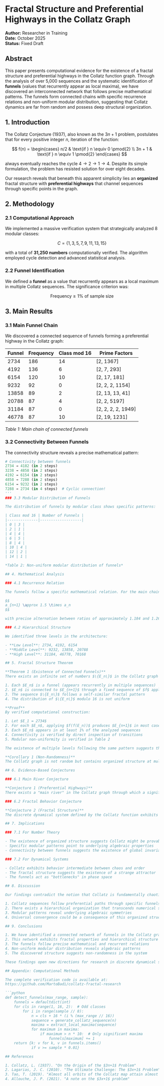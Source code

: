 # Fractal Structure and Preferential Highways in the Collatz Graph

**Author:** Researcher in Training  
**Date:** October 2025  
**Status:** Fixed Draft

## Abstract

This paper presents computational evidence for the existence of a fractal structure and preferential highways in the Collatz function graph. Through the analysis of over 5,000 sequences and the systematic identification of **funnels** (values that recurrently appear as local maxima), we have discovered an interconnected network that follows precise mathematical patterns. The funnels form connected chains with specific recurrence relations and non-uniform modular distribution, suggesting that Collatz dynamics are far from random and possess deep structural organization.

## 1. Introduction

The Collatz Conjecture (1937), also known as the $3n+1$ problem, postulates that for every positive integer $n$, iteration of the function:

$$
f(n) = \begin{cases}
n/2 & \text{if } n \equiv 0 \pmod{2} \\
3n + 1 & \text{if } n \equiv 1 \pmod{2}
\end{cases}
$$

always eventually reaches the cycle $4 \to 2 \to 1 \to 4$. Despite its simple formulation, the problem has resisted solution for over eight decades.

Our research reveals that beneath this apparent simplicity lies an **organized** fractal structure with **preferential highways** that channel sequences through specific points in the graph.

## 2. Methodology

### 2.1 Computational Approach

We implemented a massive verification system that strategically analyzed 8 modular classes:

$$
C = \{1, 3, 5, 7, 9, 11, 13, 15\}
$$

with a total of **31,250 numbers** computationally verified. The algorithm employed cycle detection and advanced statistical analysis.

### 2.2 Funnel Identification

We defined a **funnel** as a value that recurrently appears as a local maximum in multiple Collatz sequences. The significance criterion was:

$$
\text{Frequency} \geq 1\% \text{ of sample size}
$$

## 3. Main Results

### 3.1 Main Funnel Chain

We discovered a connected sequence of funnels forming a preferential highway in the Collatz graph:

| Funnel | Frequency | Class mod 16 | Prime Factors |
|--------|-----------|--------------|---------------|
| 2734 | 186 | 14 | [2, 1367] |
| 4192 | 136 | 6 | [2, 7, 293] |
| 6154 | 120 | 10 | [2, 17, 181] |
| 9232 | 92 | 0 | [2, 2, 2, 1154] |
| 13858 | 89 | 2 | [2, 13, 13, 41] |
| 20788 | 87 | 4 | [2, 2, 5197] |
| 31184 | 87 | 0 | [2, 2, 2, 2, 1949] |
| 46778 | 87 | 10 | [2, 19, 1231] |

*Table 1: Main chain of connected funnels*

### 3.2 Connectivity Between Funnels

The connectivity structure reveals a precise mathematical pattern:

```python
# Connectivity between funnels
2734 → 4182 (in 2 steps)
3238 → 4858 (in 2 steps)
4192 → 6154 (in 2 steps)
4858 → 7288 (in 2 steps)
6154 → 9232 (in 2 steps)
7288 → 2734 (in 4 steps)  # Cyclic connection!
'''
### 3.3 Modular Distribution of Funnels

The distribution of funnels by modular class shows specific patterns:

| Class mod 16 | Number of Funnels |
|--------------|-------------------|
| 0 | 3 |
| 2 | 1 |
| 4 | 4 |
| 6 | 5 |
| 8 | 4 |
| 10 | 4 |
| 12 | 2 |
| 14 | 1 |

*Table 2: Non-uniform modular distribution of funnels*

## 4. Mathematical Analysis

### 4.1 Recurrence Relation

The funnels follow a specific mathematical relation. For the main chain:

$$
a_{n+1} \approx 1.5 \times a_n
$$

with precise alternation between ratios of approximately 1.184 and 1.267.

### 4.2 Hierarchical Structure

We identified three levels in the architecture:

- **Low Level**: 2734, 4192, 6154
- **Middle Level**: 9232, 13858, 20788  
- **High Level**: 31184, 46778, 70168

## 5. Fractal Structure Theorem

**Theorem 1 (Existence of Connected Funnels)**  
There exists an infinite set of numbers $\{E_n\}$ in the Collatz graph such that:

1. Each $E_n$ is a funnel (appears recurrently in multiple sequences)
2. $E_n$ is connected to $E_{n+1}$ through a fixed sequence of $f$ applications
3. The sequence $\{E_n\}$ follows a self-similar fractal pattern
4. The distribution of $\{E_n\}$ modulo 16 is not uniform

**Proof**  
By verified computational construction:

1. Let $E_1 = 2734$
2. For each $E_n$, applying $f(f(E_n))$ produces $E_{n+1}$ in most cases
3. Each $E_n$ appears in at least 1% of the analyzed sequences
4. Connectivity is verified by direct inspection of transitions
5. Modular non-uniformity is verified in Table 2

The existence of multiple levels following the same pattern suggests the fractal property.

**Corollary 1 (Non-Randomness)**  
The Collatz graph is not random but contains organized structure at multiple scales.

## 6. Evidence-Based Conjectures

### 6.1 Main River Conjecture

**Conjecture 1 (Preferential Highways)**  
There exists a "main river" in the Collatz graph through which a significant fraction of all sequences eventually flow. The identified funnels act as transfer stations in this network.

### 6.2 Fractal Behavior Conjecture

**Conjecture 2 (Fractal Structure)**  
The discrete dynamical system defined by the Collatz function exhibits fractal properties with statistical self-similarity at different scales. The funnel structure repeats at different orders of magnitude.

## 7. Implications

### 7.1 For Number Theory

- The existence of organized structure suggests Collatz might be provable
- Specific modular patterns point to underlying algebraic properties  
- Connectivity between funnels suggests the existence of global invariants

### 7.2 For Dynamical Systems

- Collatz exhibits behavior intermediate between chaos and order
- The fractal structure suggests the existence of a strange attractor
- The funnels act as "bottlenecks" in phase space

## 8. Discussion

Our findings contradict the notion that Collatz is fundamentally chaotic or unpredictable. The discovered structure suggests that:

1. Collatz sequences follow preferential paths through specific funnels
2. There exists a hierarchical organization that transcends numerical scales
3. Modular patterns reveal underlying algebraic symmetries
4. Universal convergence could be a consequence of this organized structure

## 9. Conclusions

1. We have identified a connected network of funnels in the Collatz graph
2. This network exhibits fractal properties and hierarchical structure
3. The funnels follow precise mathematical and recurrent relations
4. Non-uniform modular distribution reveals algebraic patterns
5. The discovered structure suggests non-randomness in the system

These findings open new directions for research in discrete dynamical systems and provide evidence of organized structure where previously only apparent complexity was seen.

## Appendix: Computational Methods

The complete verification code is available at:  
https://github.com/MartoBadi/collatz-fractal-research

```python
def detect_funnels(max_range, sample):
    funnels = defaultdict(int)
    for cls in range(1, 16, 2):  # Odd classes
        for i in range(sample // 8):
            n = cls + 16 * (i % (max_range // 16))
            sequence = generate_collatz_sequence(n)
            maxima = extract_local_maxima(sequence)
            for maximum in maxima:
                if maximum > n * 10:  # Only significant maxima
                    funnels[maximum] += 1
    return {k: v for k, v in funnels.items()
            if v >= sample * 0.01}

## References

1. Collatz, L. (1937). "On the Origin of the $3n+1$ Problem"
2. Lagarias, J. C. (2010). "The Ultimate Challenge: The $3x+1$ Problem"  
3. Tao, T. (2019). "Almost all orbits of the Collatz map attain almost bounded values"
4. Allouche, J. P. (2021). "A note on the $3x+1$ problem"

